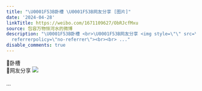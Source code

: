 ```yaml
---
title: "\U0001F53B卧槽 \U0001F53B网友分享 [图片]"
date: '2024-04-28'
linkTitle: https://weibo.com/1671109627/ObRJcfMxu
source: 包容万物恒河水的微博
description: "\U0001F53B卧槽 <br>\U0001F53B网友分享 <img style=\"\" src=\"https://tvax1.sinaimg.cn/large/639b1bfbly1hp6z982k5sj20k011y4be.jpg\"
  referrerpolicy=\"no-referrer\"><br><br> ..."
disable_comments: true
---
```

🔻卧槽 <br>🔻网友分享 <img style="" src="https://tvax1.sinaimg.cn/large/639b1bfbly1hp6z982k5sj20k011y4be.jpg" referrerpolicy="no-referrer"><br><br> ...